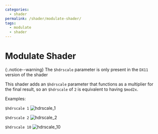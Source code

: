 ```yaml
---
categories:
  - shader
permalink: /shader/modulate-shader/
tags:
  - modulate
  - shader
---
```


# Modulate Shader

{:.notice--warning}
The `$hdrscale` parameter is only present in the `DX11` version of the shader

This shader adds an `$hdrscale` parameter that functions as a multiplier for the final result, so an `$hdrscale` of `2` is equivalent to having `$mod2x`.

Examples:

`$hdrscale 1`
![hdrscale_1](/images/modulate_shader_guide/hdrscale_1.jpg)

`$hdrscale 2`
![hdrscale_2](/images/modulate_shader_guide/hdrscale_2.jpg)

`$hdrscale 10`
![hdrscale_10](/images/modulate_shader_guide/hdrscale_10.jpg)
